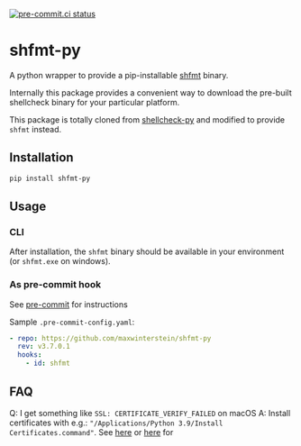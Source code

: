 [![pre-commit.ci status](https://results.pre-commit.ci/badge/github/MaxWinterstein/shfmt-py/master.svg)](https://results.pre-commit.ci/latest/github/MaxWinterstein/shfmt-py/master)

# shfmt-py

A python wrapper to provide a pip-installable [shfmt] binary.

Internally this package provides a convenient way to download the pre-built
shellcheck binary for your particular platform.

This package is totally cloned from [shellcheck-py] and modified to provide `shfmt` instead.

## Installation

```bash
pip install shfmt-py
```

## Usage

### CLI

After installation, the `shfmt` binary should be available in your
environment (or `shfmt.exe` on windows).

### As pre-commit hook

See [pre-commit] for instructions

Sample `.pre-commit-config.yaml`:

```yaml
- repo: https://github.com/maxwinterstein/shfmt-py
  rev: v3.7.0.1
  hooks:
    - id: shfmt
```

## FAQ

Q: I get something like `SSL: CERTIFICATE_VERIFY_FAILED` on macOS
A: Install certificates with e.g.: `"/Applications/Python 3.9/Install Certificates.command"`. See [here][here1] or [here][here2] for

[shfmt]: https://github.com/mvdan/sh
[pre-commit]: https://pre-commit.com
[shellcheck-py]: https://github.com/shellcheck-py/shellcheck-py
[here1]: https://github.com/albertogeniola/MerossIot/issues/62#issuecomment-535769621
[here2]: https://stackoverflow.com/questions/27835619/urllib-and-ssl-certificate-verify-failed-error
